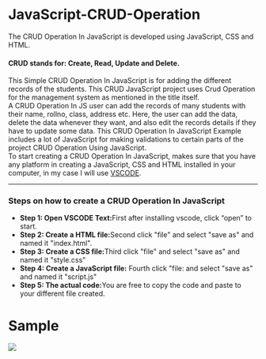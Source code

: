 # JavaScript-CRUD-Operation
The CRUD Operation In JavaScript is developed using JavaScript, CSS and HTML.<br>
####  CRUD stands for: Create, Read, Update and Delete.<br>
This Simple CRUD Operation In JavaScript is for adding the different records of the students. This CRUD JavaScript project uses Crud Operation for the management system as mentioned in the title itself.<br>
A CRUD Operation In JS user can add the records of many students with their name, rollno, class, address etc. Here, the user can add the data, delete the data whenever they want, and also edit the records details if they have to update some data. This CRUD Operation In JavaScript Example includes a lot of JavaScript for making validations to certain parts of the project CRUD Operation Using JavaScript.<br>
To start creating a CRUD Operation In JavaScript, makes sure that you have any platform in creating a JavaScript, CSS and HTML installed in your computer, in my case I will use <a href="https://code.visualstudio.com/download">VSCODE</a>.<hr>

###  Steps on how to create a CRUD Operation In JavaScript<br>
<ul>
	<li><b> Step 1: Open VSCODE Text:</b>First after installing vscode, click “open” to start.</li>
	<li><b> Step 2: Create a HTML file:</b>Second click "file" and select "save as" and named it "index.html".</li>
	<li><b> Step 3: Create a CSS file:</b>Third click "file" and select "save as" and named it "style.css"</li>
	<li><b> Step 4: Create a JavaScript file:</b> Fourth click "file: and select "save as" and named it "script.js"</li>
	<li><b> Step 5: The actual code:</b>You are free to copy the code  and paste to your different file created.</li>
</ul>
 
<h1>Sample</h1>
<img src="https://user-images.githubusercontent.com/75971776/140173747-e9ef3be6-bd26-4d34-8d73-34e8275998a6.png" >
